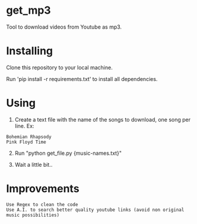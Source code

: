 # get_mp3
Tool to download videos from Youtube as mp3.

# Installing

Clone this repository to your local machine. 

Run 'pip install -r requirements.txt' to install all dependencies.

# Using

1) Create a text file with the name of the songs to download, one song per line.
Ex: 
```
Bohemian Rhapsody
Pink Floyd Time
```
2) Run "python get_file.py {music-names.txt}"

3) Wait a little bit..


# Improvements

	Use Regex to clean the code
	Use A.I. to search better quality youtube links (avoid non original music possibilities)
	

